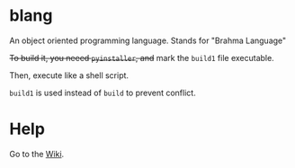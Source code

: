# blang
An object oriented programming language. Stands for "Brahma Language"

~~To build it, you neeed `pyinstaller`, and~~ mark the `build1` file executable.

Then, execute like a shell script.

`build1` is used instead of `build` to prevent conflict.
# Help
Go to the [Wiki](https://github.com/Ganesha2282882/blang/wiki).
